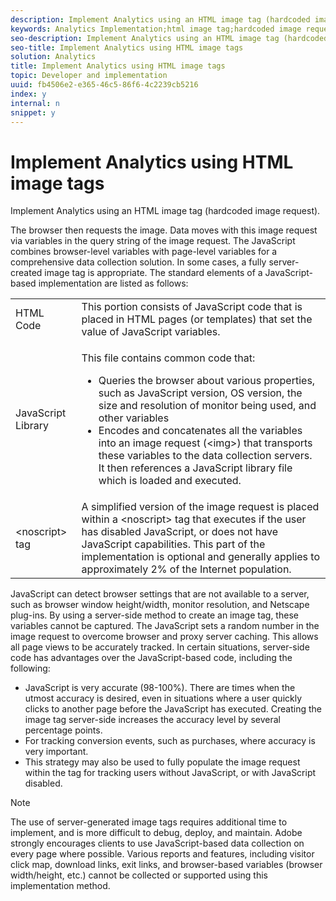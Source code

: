 ```yaml
---
description: Implement Analytics using an HTML image tag (hardcoded image request).
keywords: Analytics Implementation;html image tag;hardcoded image request
seo-description: Implement Analytics using an HTML image tag (hardcoded image request).
seo-title: Implement Analytics using HTML image tags
solution: Analytics
title: Implement Analytics using HTML image tags
topic: Developer and implementation
uuid: fb4506e2-e365-46c5-86f6-4c2239cb5216
index: y
internal: n
snippet: y
---
```


# Implement Analytics using HTML image tags

Implement Analytics using an HTML image tag (hardcoded image request).

The browser then requests the image. Data moves with this image request via variables in the query string of the image request. The JavaScript combines browser-level variables with page-level variables for a comprehensive data collection solution. In some cases, a fully server-created image tag is appropriate. The standard elements of a JavaScript-based implementation are listed as follows: 

<table id="table_20BBE4387F234CF199E6C99741AF265C"> 
 <tbody> 
  <tr> 
   <td> HTML Code </td> 
   <td> This portion consists of JavaScript code that is placed in HTML pages (or templates) that set the value of JavaScript variables. </td> 
  </tr> 
  <tr> 
   <td> JavaScript Library </td> 
   <td> <p>This file contains common code that: </p> 
    <ul id="ul_ED50D66F2B2B476E8D9063099995998D"> 
     <li id="li_E88F6F28EC8946469ADCEAFF2F0A4EBA">Queries the browser about various properties, such as JavaScript version, OS version, the size and resolution of monitor being used, and other variables </li> 
     <li id="li_5CEBE37709D943B7921447FA7054A565">Encodes and concatenates all the variables into an image request (&lt;img&gt;) that transports these variables to the data collection servers. It then references a JavaScript library file which is loaded and executed. </li> 
    </ul> </td> 
  </tr> 
  <tr> 
   <td> &lt;noscript&gt; tag </td> 
   <td> A simplified version of the image request is placed within a &lt;noscript&gt; tag that executes if the user has disabled JavaScript, or does not have JavaScript capabilities. This part of the implementation is optional and generally applies to approximately 2% of the Internet population. </td> 
  </tr> 
 </tbody> 
</table>

JavaScript can detect browser settings that are not available to a server, such as browser window height/width, monitor resolution, and Netscape plug-ins. By using a server-side method to create an image tag, these variables cannot be captured. The JavaScript sets a random number in the image request to overcome browser and proxy server caching. This allows all page views to be accurately tracked. In certain situations, server-side code has advantages over the JavaScript-based code, including the following:

* JavaScript is very accurate (98-100%). There are times when the utmost accuracy is desired, even in situations where a user quickly clicks to another page before the JavaScript has executed. Creating the image tag server-side increases the accuracy level by several percentage points. 
* For tracking conversion events, such as purchases, where accuracy is very important. 
* This strategy may also be used to fully populate the image request within the <noscript> tag for tracking users without JavaScript, or with JavaScript disabled.

>[!NOTE]
>
>The use of server-generated image tags requires additional time to implement, and is more difficult to debug, deploy, and maintain. Adobe strongly encourages clients to use JavaScript-based data collection on every page where possible. Various reports and features, including visitor click map, download links, exit links, and browser-based variables (browser width/height, etc.) cannot be collected or supported using this implementation method.

